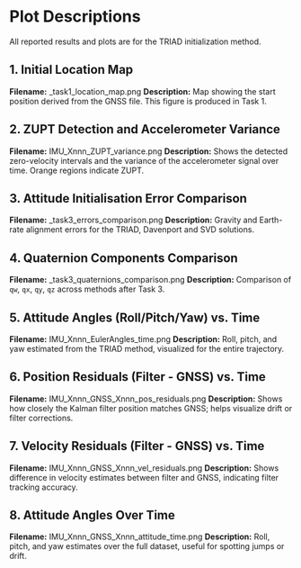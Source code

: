 # Plot Descriptions

All reported results and plots are for the TRIAD initialization method.

## 1. Initial Location Map
**Filename:** <tag>_task1_location_map.png
**Description:** Map showing the start position derived from the GNSS file. This figure is produced in Task&nbsp;1.

## 2. ZUPT Detection and Accelerometer Variance
**Filename:** IMU_Xnnn_ZUPT_variance.png
**Description:** Shows the detected zero-velocity intervals and the variance of the accelerometer signal over time. Orange regions indicate ZUPT.
## 3. Attitude Initialisation Error Comparison
**Filename:** <tag>_task3_errors_comparison.png
**Description:** Gravity and Earth-rate alignment errors for the TRIAD, Davenport and SVD solutions.

## 4. Quaternion Components Comparison
**Filename:** <tag>_task3_quaternions_comparison.png
**Description:** Comparison of `qw`, `qx`, `qy`, `qz` across methods after Task&nbsp;3.

## 5. Attitude Angles (Roll/Pitch/Yaw) vs. Time
**Filename:** IMU_Xnnn_EulerAngles_time.png
**Description:** Roll, pitch, and yaw estimated from the TRIAD method, visualized for the entire trajectory.

## 6. Position Residuals (Filter - GNSS) vs. Time
**Filename:** IMU_Xnnn_GNSS_Xnnn_pos_residuals.png
**Description:** Shows how closely the Kalman filter position matches GNSS; helps visualize drift or filter corrections.

## 7. Velocity Residuals (Filter - GNSS) vs. Time
**Filename:** IMU_Xnnn_GNSS_Xnnn_vel_residuals.png
**Description:** Shows difference in velocity estimates between filter and GNSS, indicating filter tracking accuracy.

## 8. Attitude Angles Over Time
**Filename:** IMU_Xnnn_GNSS_Xnnn_attitude_time.png
**Description:** Roll, pitch, and yaw estimates over the full dataset, useful for spotting jumps or drift.

